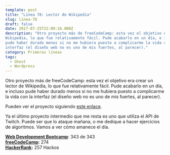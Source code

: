 ```yaml
---
template: post
title: "Línea 78: Lector de Wikipedia"
slug: linea-78
draft: false
date: 2017-07-25T22:09:16.000Z
description: "Otro proyecto más de freeCodeCamp: esta vez el objetivo era crear un lector de
Wikipedia, lo que fue relativamente fácil. Pude acabarlo en un día, e incluso
pude haber durado menos si no me hubiera puesto a complicarme la vida con la
interfaz (el diseño web no es uno de mis fuertes, al parecer)."
category: Primeras líneas
tags:
  - Ghost
  - Wordpress
---
```

Otro proyecto más de freeCodeCamp: esta vez el objetivo era crear un lector de Wikipedia, lo que fue relativamente fácil. Pude acabarlo en un día, e incluso pude haber durado menos si no me hubiera puesto a complicarme la vida con la interfaz (el diseño web no es uno de mis fuertes, al parecer).

 Pueden ver el proyecto siguiendo [este enlace](https://codepen.io/adelrodriguez/full/zdxLQL/).

 Ya el último proyecto intermedio que me resta es uno que utiliza el API de Twitch. Puede ser que lo ataque mañana, o me dedique a hacer ejercicios de algoritmos. Vamos a ver cómo amanece el día.

 **[Web Development Bootcamp](https://www.udemy.com/the-web-developer-bootcamp/)**: 343 de 343  
 **[freeCodeCamp](https://www.freecodecamp.com/):** 274  
 **[HackerRank](https://www.hackerrank.com/):** 257 Hackos

 